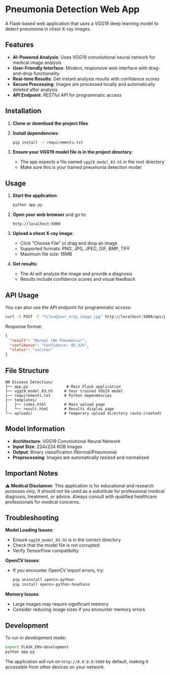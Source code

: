 # Pneumonia Detection Web App

A Flask-based web application that uses a VGG19 deep learning model to detect pneumonia in chest X-ray images.

## Features

- **AI-Powered Analysis**: Uses VGG19 convolutional neural network for medical image analysis
- **User-Friendly Interface**: Modern, responsive web interface with drag-and-drop functionality
- **Real-time Results**: Get instant analysis results with confidence scores
- **Secure Processing**: Images are processed locally and automatically deleted after analysis
- **API Endpoint**: RESTful API for programmatic access

## Installation

1. **Clone or download the project files**

2. **Install dependencies**:
   ```bash
   pip install -r requirements.txt
   ```

3. **Ensure your VGG19 model file is in the project directory**:
   - The app expects a file named `vgg19_model_03.h5` in the root directory
   - Make sure this is your trained pneumonia detection model

## Usage

1. **Start the application**:
   ```bash
   python app.py
   ```

2. **Open your web browser** and go to:
   ```
   http://localhost:5000
   ```

3. **Upload a chest X-ray image**:
   - Click "Choose File" or drag and drop an image
   - Supported formats: PNG, JPG, JPEG, GIF, BMP, TIFF
   - Maximum file size: 16MB

4. **Get results**:
   - The AI will analyze the image and provide a diagnosis
   - Results include confidence scores and visual feedback

## API Usage

You can also use the API endpoint for programmatic access:

```bash
curl -X POST -F "file=@your_xray_image.jpg" http://localhost:5000/api/predict
```

Response format:
```json
{
  "result": "Normal (No Pneumonia)",
  "confidence": "Confidence: 85.32%",
  "status": "success"
}
```

## File Structure

```
NN Disease Detection/
├── app.py                 # Main Flask application
├── vgg19_model_03.h5     # Your trained VGG19 model
├── requirements.txt      # Python dependencies
├── templates/
│   ├── index.html        # Main upload page
│   └── result.html       # Results display page
└── uploads/              # Temporary upload directory (auto-created)
```

## Model Information

- **Architecture**: VGG19 Convolutional Neural Network
- **Input Size**: 224x224 RGB images
- **Output**: Binary classification (Normal/Pneumonia)
- **Preprocessing**: Images are automatically resized and normalized

## Important Notes

⚠️ **Medical Disclaimer**: This application is for educational and research purposes only. It should not be used as a substitute for professional medical diagnosis, treatment, or advice. Always consult with qualified healthcare professionals for medical concerns.

## Troubleshooting

**Model Loading Issues**:
- Ensure `vgg19_model_03.h5` is in the correct directory
- Check that the model file is not corrupted
- Verify TensorFlow compatibility

**OpenCV Issues**:
- If you encounter OpenCV import errors, try:
  ```bash
  pip uninstall opencv-python
  pip install opencv-python-headless
  ```

**Memory Issues**:
- Large images may require significant memory
- Consider reducing image sizes if you encounter memory errors

## Development

To run in development mode:
```bash
export FLASK_ENV=development
python app.py
```

The application will run on `http://0.0.0.0:5000` by default, making it accessible from other devices on your network.

